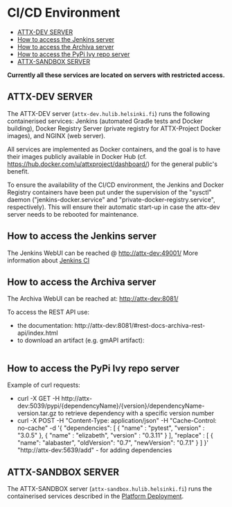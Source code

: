 # CI/CD Environment

<!-- TOC START min:1 max:3 link:true update:false -->
- [ATTX-DEV SERVER](#attx-dev-server)
- [How to access the Jenkins server](#how-to-access-the-jenkins-server)
- [How to access the Archiva server](#how-to-access-the-archiva-server)
- [How to access the PyPi Ivy repo server](#how-to-access-the-pypi-ivy-repo-server)
- [ATTX-SANDBOX SERVER](#attx-sandbox-server)

<!-- TOC END -->

**Currently all these services are located on servers with restricted access.**

## ATTX-DEV SERVER

The ATTX-DEV server (`attx-dev.hulib.helsinki.fi`) runs the following containerised services: Jenkins (automated Gradle tests and Docker building), Docker Registry Server (private registry for ATTX-Project Docker images), and NGINX (web server).

All services are implemented as Docker containers, and the goal is to have their images publicly available in Docker Hub (cf. https://hub.docker.com/u/attxproject/dashboard/) for the general public's benefit.

To ensure the availability of the CI/CD environment, the Jenkins and Docker Registry containers have been put under the supervision of the "sysctl" daemon ("jenkins-docker.service" and "private-docker-registry.service", respectively). This will ensure their automatic start-up in case the attx-dev server needs to be rebooted for maintenance.

## How to access the Jenkins server
The Jenkins WebUI can be reached @ [http://attx-dev:49001/](http://attx-dev:49001/)
More information about [Jenkins CI](Jenkins.md)

## How to access the Archiva server
The Archiva WebUI can be reached at: [http://attx-dev:8081/](http://attx-dev:8081/)

To access the REST API use:
* the documentation: http://attx-dev:8081/#rest-docs-archiva-rest-api/index.html
* to download an artifact (e.g. gmAPI artifact):
``` ${artifactRepoURL}/restServices/archivaServices/searchService/artifact?g=org.uh.hulib.attx.gc&a=gm-API&v=${gmAPI}&p=tar.gz":"gm-API-${gmAPI}.tar.gz
```

## How to access the PyPi Ivy repo server

Example of curl requests:
* curl -X GET -H http://attx-dev:5039/pypi/{dependencyName}/{version}/dependencyName-version.tar.gz to retrieve dependency with a specific version number
* curl -X POST -H "Content-Type: application/json" -H "Cache-Control: no-cache" -d '{ "dependencies": [ { "name" : "pytest", "version" : "3.0.5" }, { "name" : "elizabeth", "version" : "0.3.11" } ], "replace" : [ { "name": "alabaster", "oldVersion": "0.7", "newVersion": "0.7.1" } ] }' "http://attx-dev:5639/add" - for adding dependencies

## ATTX-SANDBOX SERVER

The ATTX-SANDBOX server (`attx-sandbox.hulib.helsinki.fi`) runs the containerised services described in the [Platform Deployment](Platform-Deployment.md).
